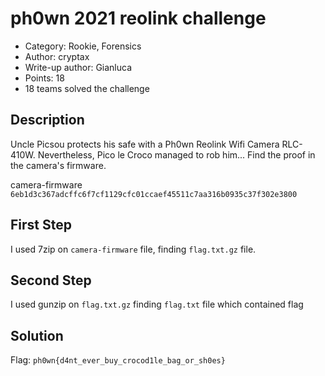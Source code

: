 # ph0wn 2021 reolink challenge

- Category: Rookie, Forensics
- Author: cryptax
- Write-up author: Gianluca
- Points: 18
- 18 teams solved the challenge

## Description

Uncle Picsou protects his safe with a Ph0wn Reolink Wifi Camera RLC-410W.
Nevertheless, Pico le Croco managed to rob him...
Find the proof in the camera's firmware.

camera-firmware `6eb1d3c367adcffc6f7cf1129cfc01ccaef45511c7aa316b0935c37f302e3800`

## First Step
I used 7zip on `camera-firmware` file, finding `flag.txt.gz` file.

## Second Step
I used gunzip on `flag.txt.gz` finding `flag.txt` file which contained flag

## Solution
Flag: `ph0wn{d4nt_ever_buy_crocod1le_bag_or_sh0es}`
